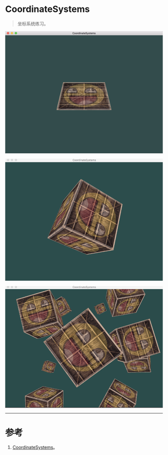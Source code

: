 # CoordinateSystems

> 坐标系统练习。

![CoordinateSystems.png](CoordinateSystems.png)

![CoordinateSystems.gif](../CoordinateSystems.gif)

![CoordinateSystems2.gif](CoordinateSystems2.gif)



---


# 参考
1. [CoordinateSystems](https://learnopengl.com/#!Getting-started/Coordinate-Systems)。